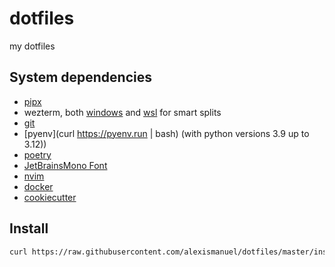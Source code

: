 # dotfiles
my dotfiles

## System dependencies
- [pipx](https://github.com/pypa/pipx?tab=readme-ov-file#on-linux)
- wezterm, both [windows](https://github.com/wez/wezterm/releases/download/20240203-110809-5046fc22/WezTerm-20240203-110809-5046fc22-setup.exe) and [wsl](https://wezfurlong.org/wezterm/install/linux.html#using-the-apt-repo) for smart splits
- [git](https://git-scm.com/download/linux)
- [pyenv](curl https://pyenv.run | bash) (with python versions 3.9 up to 3.12))
- [poetry](https://python-poetry.org/docs/#installation)
- [JetBrainsMono Font](https://github.com/ryanoasis/nerd-fonts/releases/download/v3.2.1/JetBrainsMono.zip)
- [nvim](https://github.com/neovim/neovim/blob/master/INSTALL.md#ubuntu)
- [docker](https://docs.docker.com/desktop/install/windows-install/)
- [cookiecutter](https://github.com/cookiecutter/cookiecutter?tab=readme-ov-file#installation)

## Install
```bash
curl https://raw.githubusercontent.com/alexismanuel/dotfiles/master/install.sh | bash
```

